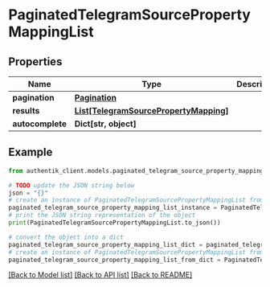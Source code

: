 # PaginatedTelegramSourcePropertyMappingList


## Properties

Name | Type | Description | Notes
------------ | ------------- | ------------- | -------------
**pagination** | [**Pagination**](Pagination.md) |  | 
**results** | [**List[TelegramSourcePropertyMapping]**](TelegramSourcePropertyMapping.md) |  | 
**autocomplete** | **Dict[str, object]** |  | 

## Example

```python
from authentik_client.models.paginated_telegram_source_property_mapping_list import PaginatedTelegramSourcePropertyMappingList

# TODO update the JSON string below
json = "{}"
# create an instance of PaginatedTelegramSourcePropertyMappingList from a JSON string
paginated_telegram_source_property_mapping_list_instance = PaginatedTelegramSourcePropertyMappingList.from_json(json)
# print the JSON string representation of the object
print(PaginatedTelegramSourcePropertyMappingList.to_json())

# convert the object into a dict
paginated_telegram_source_property_mapping_list_dict = paginated_telegram_source_property_mapping_list_instance.to_dict()
# create an instance of PaginatedTelegramSourcePropertyMappingList from a dict
paginated_telegram_source_property_mapping_list_from_dict = PaginatedTelegramSourcePropertyMappingList.from_dict(paginated_telegram_source_property_mapping_list_dict)
```
[[Back to Model list]](../README.md#documentation-for-models) [[Back to API list]](../README.md#documentation-for-api-endpoints) [[Back to README]](../README.md)


